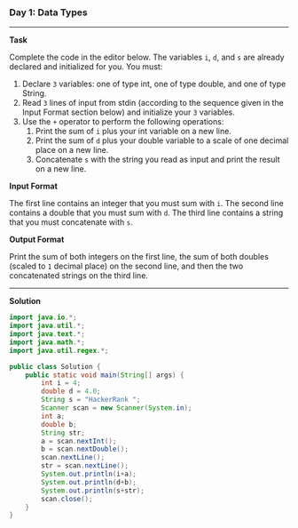 ### Day 1: Data Types

------------

**Task**

Complete the code in the editor below. The variables `i`, `d`, and `s` are already declared and initialized for you. You must:
1. Declare `3` variables: one of type int, one of type double, and one of type String.
2. Read `3` lines of input from stdin (according to the sequence given in the Input Format section below) and initialize your `3` variables.
3. Use the `+` operator to perform the following operations:
	1. Print the sum of `i` plus your int variable on a new line.
	2. Print the sum of `d` plus your double variable to a scale of one decimal place on a new line.
	3. Concatenate `s` with the string you read as input and print the result on a new line.

**Input Format**

The first line contains an integer that you must sum with `i`.
The second line contains a double that you must sum with `d`.
The third line contains a string that you must concatenate with `s`.

**Output Format**

Print the sum of both integers on the first line, the sum of both doubles (scaled to `1` decimal place) on the second line, and then the two concatenated strings on the third line.

------------

**Solution**

```java
import java.io.*;
import java.util.*;
import java.text.*;
import java.math.*;
import java.util.regex.*;

public class Solution {
    public static void main(String[] args) {
        int i = 4;
        double d = 4.0;
        String s = "HackerRank ";
        Scanner scan = new Scanner(System.in);
        int a;
        double b;
        String str;
        a = scan.nextInt();
        b = scan.nextDouble();
        scan.nextLine();
        str = scan.nextLine();
        System.out.println(i+a);
        System.out.println(d+b);
        System.out.println(s+str);
        scan.close();
    }
}
```
